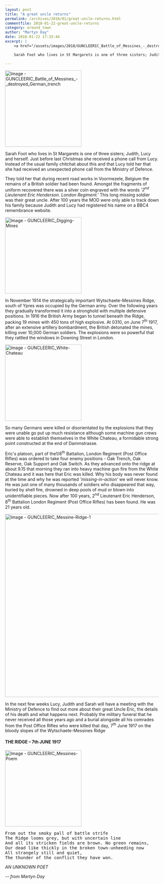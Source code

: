 ```yaml
---
layout: post
title: "A great uncle returns"
permalink: /archives/2018/01/great-uncle-returns.html
commentfile: 2018-01-22-great-uncle-returns
category: around_town
author: "Martyn Day"
date: 2018-01-22 17:33:44
excerpt: |
    <a href="/assets/images/2018/GUNCLEERIC_Battle_of_Messines_-_destroyed_German_trench.jpg" title="Click for a larger image"><img src="/assets/images/2018/GUNCLEERIC_Battle_of_Messines_-_destroyed_German_trench-thumb.jpg" width="150" alt="Image - GUNCLEERIC_Battle_of_Messines_-_destroyed_German_trench"  class="photo right"/></a>

    Sarah Foot who lives in St Margarets is one of three sisters; Judith, Lucy and herself. Just before last Christmas she received a phone call from Lucy. Instead of the usual family chitchat about this and that Lucy told her that she had received an unexpected phone call from the Ministry of Defence.

---
```


<a href="/assets/images/2018/GUNCLEERIC_Battle_of_Messines_-_destroyed_German_trench.jpg" title="Click for a larger image"><img src="/assets/images/2018/GUNCLEERIC_Battle_of_Messines_-_destroyed_German_trench-thumb.jpg" width="250" alt="Image - GUNCLEERIC_Battle_of_Messines_-_destroyed_German_trench"  class="photo right"/></a>


Sarah Foot who lives in St Margarets is one of three sisters; Judith, Lucy and herself. Just before last Christmas she received a phone call from Lucy. Instead of the usual family chitchat about this and that Lucy told her that she had received an unexpected phone call from the Ministry of Defence.

They told her that during recent road works in Voormezele, Belgium the remains of a British soldier had been found. Amongst the fragments of uniform recovered there was a silver coin engraved with the words  <em>'2<sup>nd</sup> Lieutenant Eric Henderson. London Regiment.'</em> This long missing soldier was their great uncle. After 100 years the MOD were only able to track down his family because Judith and Lucy had registered his name on a BBC4 remembrance website.


<a href="/assets/images/2018/GUNCLEERIC_Digging-Mines.jpg" title="Click for a larger image"><img src="/assets/images/2018/GUNCLEERIC_Digging-Mines-thumb.jpg" width="250" alt="Image - GUNCLEERIC_Digging-Mines"  class="photo right"/></a>

In November 1914 the strategically important Wytschaete-Messines Ridge, south of Ypres was occupied by the German army. Over the following years they gradually transformed it into a stronghold with multiple defensive positions. In 1916 the British Army began to tunnel beneath the Ridge, packing 19 mines with 450 tons of high explosive. At 0310, on June 7<sup>th</sup> 1917, after an extensive artillery bombardment, the British detonated the mines, killing over 10,000 German soldiers. The explosions were so powerful that they rattled the windows in Downing Street in London.

<a href="/assets/images/2018/GUNCLEERIC_White-Chateau.jpg" title="Click for a larger image"><img src="/assets/images/2018/GUNCLEERIC_White-Chateau-thumb.jpg" width="250" alt="Image - GUNCLEERIC_White-Chateau"  class="photo right"/></a>

So many Germans were killed or disorientated by the explosions that they were unable go put up much resistance although some machine gun crews were able to establish themselves in the White Chateau, a formidable strong point constructed at the end of Dammstrasse.

Eric's platoon, part of the1/8<sup>th</sup> Battalion, London Regiment (Post Office Rifles) was ordered to take four enemy positions - Oak Trench, Oak Reserve, Oak Support and Oak Switch. As they advanced onto the ridge at about 9.15 that morning they ran into heavy machine gun fire from the White Chateau and it was here that Eric was killed. Why his body was never found at the time and why he was reported  <em>'missing-in-action'</em> we will never know. He was just one of many thousands of soldiers who disappeared that way, buried by shell fire, drowned in deep pools of mud or blown into unidentifiable pieces. Now after 100 years, 2<sup>nd</sup> Lieutenant Eric Henderson, 8<sup>th</sup> Battalion London Regiment (Post Office Rifles) has been found. He was 21 years old.

<a href="/assets/images/2018/GUNCLEERIC_Messine-Ridge-1.jpg" title="Click for a larger image"><img src="/assets/images/2018/GUNCLEERIC_Messine-Ridge-1.jpg" width="600" alt="Image - GUNCLEERIC_Messine-Ridge-1"  class="photo center"/></a>


In the next few weeks Lucy, Judith and Sarah will have a meeting with the Ministry of Defence to find out more about their great Uncle Eric, the details of his death and what happens next. Probably the military funeral that he never received all those years ago and a burial alongside all his comrades from the Post Office Rifles who were killed that day, 7<sup>th</sup> June 1917 on the bloody slopes of the Wytschaete-Messines Ridge


<div class="box">

<h4>THE RIDGE – 7th JUNE 1917</h4>

<a href="/assets/images/2018/GUNCLEERIC_Messines-Poem.jpg" title="Click for a larger image"><img src="/assets/images/2018/GUNCLEERIC_Messines-Poem-thumb.jpg" width="250" alt="Image - GUNCLEERIC_Messines-Poem"  class="photo right"/></a>

<pre class="poem">
From out the smoky pall of battle strife
The Ridge looms grey, but with uncertain line
And all its stricken fields are brown. No green remains,
Our dead like thickly in the broken town-unheeding now
All strangely still and quiet,
The thunder of the conflict they have won.
</pre>
<cite>AN UNKNOWN POET</cite>
</div>


<cite>-- from Martyn Day</cite>
